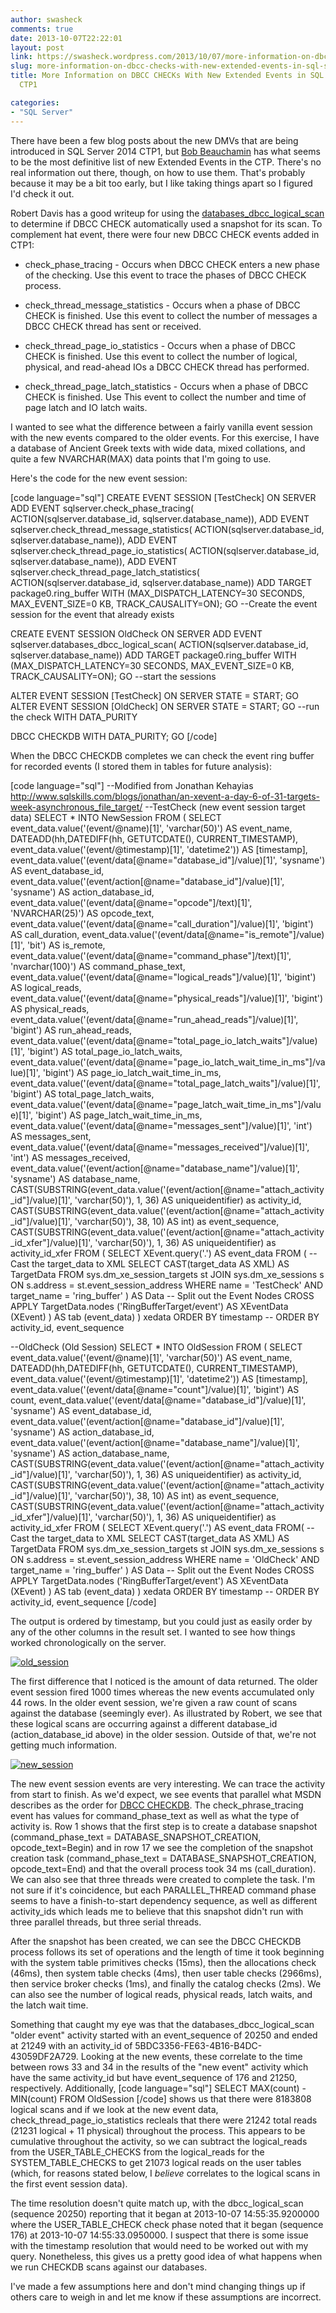 ```yaml
---
author: swasheck
comments: true
date: 2013-10-07T22:22:01
layout: post
link: https://swasheck.wordpress.com/2013/10/07/more-information-on-dbcc-checks-with-new-extended-events-in-sql-server-2014-ctp1/
slug: more-information-on-dbcc-checks-with-new-extended-events-in-sql-server-2014-ctp1
title: More Information on DBCC CHECKs With New Extended Events in SQL Server 2014
  CTP1

categories:
- "SQL Server"
---
```


There have been a few blog posts about the new DMVs that are being introduced in SQL Server 2014 CTP1, but [Bob Beauchamin](http://www.sqlskills.com/blogs/bobb/more-xevents-in-sql-server-2014-ctp1-dont-wait-any-longer/) has what seems to be the most definitive list of new Extended Events in the CTP. There's no real information out there, though, on how to use them. That's probably because it may be a bit too early, but I like taking things apart so I figured I'd check it out.
<!-- more -->
Robert Davis has a good writeup for using the [databases_dbcc_logical_scan ](http://www.sqlsoldier.com/wp/sqlserver/day1of31daysofdisasterrecoverydoesdbccautomaticallyuseexistingsnapshot)to determine if DBCC CHECK automatically used a snapshot for its scan. To complement hat event, there were four new DBCC CHECK events added in CTP1:



	
  * check_phase_tracing - Occurs when DBCC CHECK enters a new phase of the checking. Use this event to trace the phases of DBCC CHECK process.

	
  * check_thread_message_statistics - Occurs when a phase of DBCC CHECK is finished. Use this event to collect the number of messages a DBCC CHECK thread has sent or received.

	
  * check_thread_page_io_statistics - Occurs when a phase of DBCC CHECK is finished. Use this event to collect the number of logical, physical, and read-ahead IOs a DBCC CHECK thread has performed.

	
  * check_thread_page_latch_statistics - Occurs when a phase of DBCC CHECK is finished. Use This event to collect the number and time of page latch and IO latch waits.


I wanted to see what the difference between a fairly vanilla event session with the new events compared to the older events. For this exercise, I have a database of Ancient Greek texts with wide data, mixed collations, and quite a few NVARCHAR(MAX) data points that I'm going to use.

Here's the code for the new event session:

[code language="sql"]
CREATE EVENT SESSION [TestCheck] ON SERVER
    ADD EVENT sqlserver.check_phase_tracing(
        ACTION(sqlserver.database_id,
            sqlserver.database_name)),
    ADD EVENT sqlserver.check_thread_message_statistics(
        ACTION(sqlserver.database_id,
            sqlserver.database_name)),
    ADD EVENT sqlserver.check_thread_page_io_statistics(
        ACTION(sqlserver.database_id,
            sqlserver.database_name)),
    ADD EVENT sqlserver.check_thread_page_latch_statistics(
        ACTION(sqlserver.database_id,
            sqlserver.database_name))
    ADD TARGET package0.ring_buffer
        WITH (MAX_DISPATCH_LATENCY=30 SECONDS,
        MAX_EVENT_SIZE=0 KB,
        TRACK_CAUSALITY=ON);
GO
--Create the event session for the event that already exists

CREATE EVENT SESSION OldCheck ON SERVER
    ADD EVENT sqlserver.databases_dbcc_logical_scan(
    ACTION(sqlserver.database_id,
         sqlserver.database_name))
    ADD TARGET package0.ring_buffer
         WITH (MAX_DISPATCH_LATENCY=30 SECONDS,
         MAX_EVENT_SIZE=0 KB,
        TRACK_CAUSALITY=ON);
GO
--start the sessions

ALTER EVENT SESSION [TestCheck] ON SERVER
    STATE = START;
GO
ALTER EVENT SESSION [OldCheck] ON SERVER
    STATE = START;
GO
--run the check WITH DATA_PURITY

DBCC CHECKDB WITH DATA_PURITY;
GO
[/code]

When the DBCC CHECKDB completes we can check the event ring buffer for recorded events (I stored them in tables for future analysis):

[code language="sql"]
--Modified from Jonathan Kehayias <a href="http://www.sqlskills.com/blogs/jonathan/an-xevent-a-day-6-of-31-targets-week-asynchronous_file_target/">http://www.sqlskills.com/blogs/jonathan/an-xevent-a-day-6-of-31-targets-week-asynchronous_file_target/</a>
--TestCheck (new event session target data)
SELECT *
	INTO NewSession
	FROM (
			SELECT
				event_data.value('(event/@name)[1]', 'varchar(50)') AS event_name,
				DATEADD(hh,DATEDIFF(hh, GETUTCDATE(), CURRENT_TIMESTAMP),
				event_data.value('(event/@timestamp)[1]', 'datetime2')) AS [timestamp],
				event_data.value('(event/data[@name="database_id"]/value)[1]', 'sysname') AS event_database_id,
				event_data.value('(event/action[@name="database_id"]/value)[1]', 'sysname') AS action_database_id,
				event_data.value('(event/data[@name="opcode"]/text)[1]', 'NVARCHAR(25)') AS opcode_text,
				event_data.value('(event/data[@name="call_duration"]/value)[1]', 'bigint') AS call_duration,
				event_data.value('(event/data[@name="is_remote"]/value)[1]', 'bit') AS is_remote,
				event_data.value('(event/data[@name="command_phase"]/text)[1]', 'nvarchar(100)') AS command_phase_text,
				event_data.value('(event/data[@name="logical_reads"]/value)[1]', 'bigint') AS logical_reads,
				event_data.value('(event/data[@name="physical_reads"]/value)[1]', 'bigint') AS physical_reads,
				event_data.value('(event/data[@name="run_ahead_reads"]/value)[1]', 'bigint') AS run_ahead_reads,
				event_data.value('(event/data[@name="total_page_io_latch_waits"]/value)[1]', 'bigint') AS total_page_io_latch_waits,
				event_data.value('(event/data[@name="page_io_latch_wait_time_in_ms"]/value)[1]', 'bigint') AS page_io_latch_wait_time_in_ms,
				event_data.value('(event/data[@name="total_page_latch_waits"]/value)[1]', 'bigint') AS total_page_latch_waits,
				event_data.value('(event/data[@name="page_latch_wait_time_in_ms"]/value)[1]', 'bigint') AS page_latch_wait_time_in_ms,
				event_data.value('(event/data[@name="messages_sent"]/value)[1]', 'int') AS messages_sent,
				event_data.value('(event/data[@name="messages_received"]/value)[1]', 'int') AS messages_received,
				event_data.value('(event/action[@name="database_name"]/value)[1]', 'sysname') AS database_name,
				CAST(SUBSTRING(event_data.value('(event/action[@name="attach_activity_id"]/value)[1]', 'varchar(50)'), 1, 36) AS uniqueidentifier) as activity_id,
				CAST(SUBSTRING(event_data.value('(event/action[@name="attach_activity_id"]/value)[1]', 'varchar(50)'), 38, 10) AS int) as event_sequence,
				CAST(SUBSTRING(event_data.value('(event/action[@name="attach_activity_id_xfer"]/value)[1]', 'varchar(50)'), 1, 36) AS uniqueidentifier) as activity_id_xfer
			FROM
				( SELECT XEvent.query('.') AS event_data
					FROM
						( -- Cast the target_data to XML
							SELECT CAST(target_data AS XML) AS TargetData
								FROM sys.dm_xe_session_targets st
									JOIN sys.dm_xe_sessions s
										ON s.address = st.event_session_address
								WHERE name = 'TestCheck'
									AND target_name = 'ring_buffer'
						) AS Data
						-- Split out the Event Nodes
						CROSS APPLY TargetData.nodes ('RingBufferTarget/event') AS XEventData (XEvent)
				) AS tab (event_data)
		) xedata
		ORDER BY timestamp
		-- ORDER BY activity_id, event_sequence

--OldCheck (Old Session)
SELECT *
	INTO OldSession
	FROM (
			SELECT
				event_data.value('(event/@name)[1]', 'varchar(50)') AS event_name,
				DATEADD(hh,DATEDIFF(hh, GETUTCDATE(), CURRENT_TIMESTAMP),
				event_data.value('(event/@timestamp)[1]', 'datetime2')) AS [timestamp],
				event_data.value('(event/data[@name="count"]/value)[1]', 'bigint') AS count,
				event_data.value('(event/data[@name="database_id"]/value)[1]', 'sysname') AS event_database_id,
				event_data.value('(event/action[@name="database_id"]/value)[1]', 'sysname') AS action_database_id,
				event_data.value('(event/action[@name="database_name"]/value)[1]', 'sysname') AS action_database_name,
				CAST(SUBSTRING(event_data.value('(event/action[@name="attach_activity_id"]/value)[1]', 'varchar(50)'), 1, 36) AS uniqueidentifier) as activity_id,
				CAST(SUBSTRING(event_data.value('(event/action[@name="attach_activity_id"]/value)[1]', 'varchar(50)'), 38, 10) AS int) as event_sequence,
				CAST(SUBSTRING(event_data.value('(event/action[@name="attach_activity_id_xfer"]/value)[1]', 'varchar(50)'), 1, 36) AS uniqueidentifier) as activity_id_xfer
			FROM
				(
					SELECT XEvent.query('.') AS event_data
					FROM( -- Cast the target_data to XML
							SELECT CAST(target_data AS XML) AS TargetData
							FROM sys.dm_xe_session_targets st
							JOIN sys.dm_xe_sessions s
									ON s.address = st.event_session_address
							WHERE name = 'OldCheck'
								AND target_name = 'ring_buffer'
						) AS Data
				-- Split out the Event Nodes
				CROSS APPLY TargetData.nodes ('RingBufferTarget/event') AS XEventData (XEvent)
				) AS tab (event_data)
		) xedata
	ORDER BY timestamp
	-- ORDER BY activity_id, event_sequence
[/code]

The output is ordered by timestamp, but you could just as easily order by any of the other columns in the result set. I wanted to see how things worked chronologically on the server.

[![old_session](http://swasheck.files.wordpress.com/2013/10/old_session.png?w=300)](http://swasheck.files.wordpress.com/2013/10/old_session.png)

The first difference that I noticed is the amount of data returned. The older event session fired 1000 times whereas the new events accumulated only 44 rows. In the older event session, we're given a raw count of scans against the database (seemingly ever). As illustrated by Robert, we see that these logical scans are occurring against a different database_id (action_database_id above) in the older session. Outside of that, we're not getting much information.

[![new_session](http://swasheck.files.wordpress.com/2013/10/new_session.png?w=300)](http://swasheck.files.wordpress.com/2013/10/new_session.png)

The new event session events are very interesting. We can trace the activity from start to finish. As we'd expect, we see events that parallel what MSDN describes as the order for [DBCC CHECKDB](http://technet.microsoft.com/en-us/library/ms176064.aspx). The check_phrase_tracing event has values for command_phase_text as well as what the type of activity is. Row 1 shows that the first step is to create a database snapshot (command_phase_text = DATABASE_SNAPSHOT_CREATION, opcode_text=Begin) and in row 17 we see the completion of the snapshot creation task (command_phase_text = DATABASE_SNAPSHOT_CREATION, opcode_text=End) and that the overall process took 34 ms (call_duration). We can also see that three threads were created to complete the task. I'm not sure if it's coincidence, but each PARALLEL_THREAD command phase seems to have a finish-to-start dependency sequence, as well as different activity_ids which leads me to believe that this snapshot didn't run with three parallel threads, but three serial threads. 

After the snapshot has been created, we can see the DBCC CHECKDB process follows its set of operations and the length of time it took beginning with the system table primitives checks (15ms), then the allocations check (46ms), then system table checks (4ms), then user table checks (2966ms), then service broker checks (1ms), and finally the catalog checks (2ms). We can also see the number of logical reads, physical reads, latch waits, and the latch wait time.

Something that caught my eye was that the databases_dbcc_logical_scan "older event" activity started with an event_sequence of 20250 and ended at 21249 with an activity_id of 5BDC3356-FE63-4B16-B4DC-43059DF2A729. Looking at the new events, these correlate to the time between rows 33 and 34 in the results of the "new event" activity which have the same activity_id but have event_sequence of 176 and 21250, respectively. 
Additionally, 
[code language="sql"]
SELECT MAX(count) - MIN(count)
	FROM OldSession
[/code]
shows us that there were 8183808 logical scans and if we look at the new event data, check_thread_page_io_statistics recleals that there were 21242 total reads (21231 logical + 11 physical) throughout the process. This appears to be cumulative throughout the activity, so we can subtract the logical_reads from the USER_TABLE_CHECKS from the logical_reads for the SYSTEM_TABLE_CHECKS to get 21073 logical reads on the user tables (which, for reasons stated below, I _believe_ correlates to the logical scans in the first event session data). 

The time resolution doesn't quite match up, with the dbcc_logical_scan (sequence 20250) reporting that it began at 2013-10-07 14:55:35.9200000 where the USER_TABLE_CHECK check phase noted that it began (sequence 176) at 2013-10-07 14:55:33.0950000. I suspect that there is some issue with the timestamp resolution that would need to be worked out with my query. Nonetheless, this gives us a pretty good idea of what happens when we run CHECKDB scans against our databases. 

I've made a few assumptions here and don't mind changing things up if others care to weigh in and let me know if these assumptions are incorrect.
